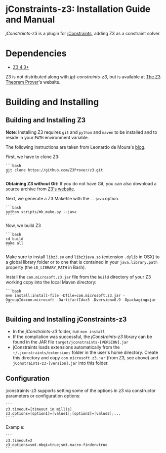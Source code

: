 jConstraints-z3: Installation Guide and Manual
==============================================

*jConstraints-z3* is a plugin for 
[jConstraints][0], adding Z3 as a 
constraint solver.

Dependencies
==============================================

* [Z3 4.3+][4]

Z3 is not distributed along with *jpf-constraints-z3*, but is
available at [The Z3 Theorem Prover][4]'s website.


Building and Installing
==============================================

Building and Installing Z3
----------------------------------------------
**Note**: Installing Z3 requires `git` and `python`
and `maven` to be installed and to reside in your `PATH`
environment variable.

The following instructions are taken from Leonardo de 
Moura's [blog][5].

First, we have to clone Z3:

	```bash
 	git clone https://github.com/Z3Prover/z3.git
 	```

**Obtaining Z3 without Git:** If you do not have Git, you can also
download a source archive from [Z3's website][9].

Next, we generate a Z3 Makefile with the `--java` option.

	```bash
 	python scripts/mk_make.py --java
 	````

Now, we build Z3

	```bash
	cd build
 	make all
 	```

Make sure to install `libz3.so` and `libz3java.so` (extension `.dylib`
in OSX) to a global library folder or to one that is contained in your
`java.library.path` property (the `LD_LIBRARY_PATH` in Bash).

Install the `com.microsoft.z3.jar` file from the `build` directory of
your Z3 working copy into the local Maven directory:

	```bash
 	mvn install:install-file -Dfile=com.microsoft.z3.jar -DgroupId=com.microsoft -DartifactId=z3 -Dversion=0.9 -Dpackaging=jar
 	```


Building and Installing jConstraints-z3
----------------------------------------------

* In the *jConstraints-z3* folder, run `mvn install`
* If the compilation was successful, the *jConstraints-z3*
  library can be found in the JAR file
  `target/jconstraints-[VERSION].jar`
* jConstraints loads extensions automatically from the
  `~/.jconstraints/extensions` folder in the user's home
  directory. Create this directory and copy
  `com.microsoft.z3.jar` (from Z3, see above) and
  `jConstraints-z3-[version].jar` into this folder.


Configuration
----------------------------------------------

jconstraints-z3 supports setting some of the options in z3
via constructor parameters or configuration options:

	```
	z3.timeout=[timeout in millis]
 	z3.options=[option1]=[value1];[option2]=[value2];...
 	````

Example:

	```
	z3.timeout=2
	z3.options=smt.mbqi=true;smt.macro-finder=true
	```


[0]: https://bitbucket.org/psycopaths/jconstraints
[4]: https://github.com/Z3Prover/z3
[5]: http://research.microsoft.com/en-us/um/people/leonardo/blog/2012/12/10/z3-for-java.html
[9]: https://github.com/Z3Prover/z3/releases
